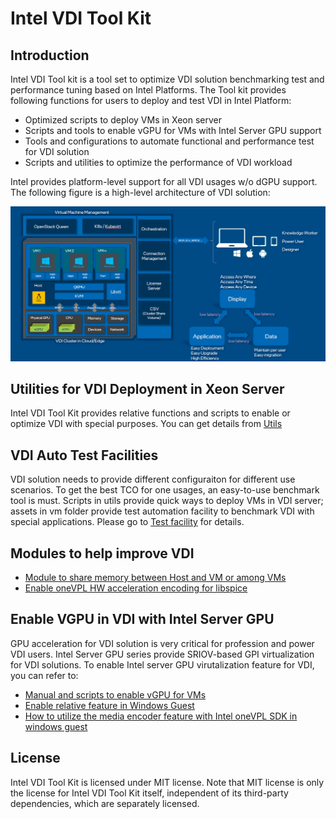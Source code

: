 # Intel VDI Tool Kit
## Introduction
Intel VDI Tool kit is a tool set to optimize VDI solution benchmarking test and performance tuning based on Intel Platforms. The Tool kit provides following functions for users to deploy and test VDI in Intel Platform:

- Optimized scripts to deploy VMs in Xeon server
- Scripts and tools to enable vGPU for VMs with Intel Server GPU support
- Tools and configurations to automate functional and performance test for VDI solution
- Scripts and utilities to optimize the performance of VDI workload

Intel provides platform-level support for all VDI usages w/o dGPU support. The following figure is a high-level architecture of VDI solution:
<div align=center><img src="./doc/VDI-arch.png"></div>

## Utilities for VDI Deployment in Xeon Server
Intel VDI Tool Kit provides relative functions and scripts to enable or optimize VDI with special purposes. You can get details from [Utils](./utils/README.md)

## VDI Auto Test Facilities
VDI solution needs to provide different configuraiton for different use scenarios. To get the best TCO for one usages, an easy-to-use benchmark tool is must. Scripts in utils provide quick ways to deploy VMs in VDI server; assets in vm folder provide test automation facility to benchmark VDI with special applications. Please go to [Test facility](./vm/README.md) for details.

## Modules to help improve VDI
- [Module to share memory between Host and VM or among VMs](./modules/shmem/README.md)
- [Enable oneVPL HW acceleration encoding for libspice](./modules/spice-plugins/README.md)

## Enable VGPU in VDI with Intel Server GPU
GPU acceleration for VDI solution is very critical for profession and power VDI users. Intel Server GPU series provide SRIOV-based GPI virtualization for VDI solutions. To enable Intel server GPU virutalization feature for VDI, you can refer to:

- [Manual and scripts to enable vGPU for VMs](./dgpu/scripts/Host/README.md)
- [Enable relative feature in Windows Guest](./dgpu/scripts/Windows_Guest/README.md)
- [How to utilize the media encoder feature with Intel oneVPL SDK in windows guest](./dgpu/mediasample/README.md)

## License
Intel VDI Tool Kit is licensed under MIT license. Note that MIT license is only the license for Intel VDI Tool Kit itself, independent of its third-party dependencies, which are separately licensed.
